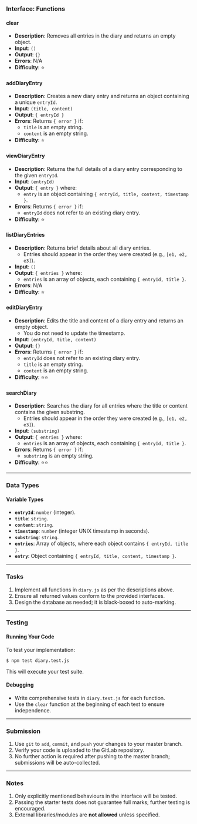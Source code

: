 ### Interface: Functions

#### clear
- **Description**: Removes all entries in the diary and returns an empty object.
- **Input**: `()`
- **Output**: `{}`
- **Errors**: N/A
- **Difficulty**: ⭐

#### addDiaryEntry
- **Description**: Creates a new diary entry and returns an object containing a unique `entryId`.
- **Input**: `(title, content)`
- **Output**: `{ entryId }`
- **Errors**: Returns `{ error }` if:
  - `title` is an empty string.
  - `content` is an empty string.
- **Difficulty**: ⭐

#### viewDiaryEntry
- **Description**: Returns the full details of a diary entry corresponding to the given `entryId`.
- **Input**: `(entryId)`
- **Output**: `{ entry }` where:
  - `entry` is an object containing `{ entryId, title, content, timestamp }`.
- **Errors**: Returns `{ error }` if:
  - `entryId` does not refer to an existing diary entry.
- **Difficulty**: ⭐

#### listDiaryEntries
- **Description**: Returns brief details about all diary entries.
  - Entries should appear in the order they were created (e.g., `[e1, e2, e3]`).
- **Input**: `()`
- **Output**: `{ entries }` where:
  - `entries` is an array of objects, each containing `{ entryId, title }`.
- **Errors**: N/A
- **Difficulty**: ⭐

#### editDiaryEntry
- **Description**: Edits the title and content of a diary entry and returns an empty object.
  - You do not need to update the timestamp.
- **Input**: `(entryId, title, content)`
- **Output**: `{}`
- **Errors**: Returns `{ error }` if:
  - `entryId` does not refer to an existing diary entry.
  - `title` is an empty string.
  - `content` is an empty string.
- **Difficulty**: ⭐⭐

#### searchDiary
- **Description**: Searches the diary for all entries where the title or content contains the given substring.
  - Entries should appear in the order they were created (e.g., `[e1, e2, e3]`).
- **Input**: `(substring)`
- **Output**: `{ entries }` where:
  - `entries` is an array of objects, each containing `{ entryId, title }`.
- **Errors**: Returns `{ error }` if:
  - `substring` is an empty string.
- **Difficulty**: ⭐⭐

---

### Data Types

#### Variable Types
- **`entryId`**: `number` (integer).
- **`title`**: `string`.
- **`content`**: `string`.
- **`timestamp`**: `number` (integer UNIX timestamp in seconds).
- **`substring`**: `string`.
- **`entries`**: Array of objects, where each object contains `{ entryId, title }`.
- **`entry`**: Object containing `{ entryId, title, content, timestamp }`.

---

### Tasks

1. Implement all functions in `diary.js` as per the descriptions above.
2. Ensure all returned values conform to the provided interfaces.
3. Design the database as needed; it is black-boxed to auto-marking.

---

### Testing

#### Running Your Code
To test your implementation:
```shell
$ npm test diary.test.js
```
This will execute your test suite.

#### Debugging
- Write comprehensive tests in `diary.test.js` for each function.
- Use the `clear` function at the beginning of each test to ensure independence.

---

### Submission

1. Use `git` to `add`, `commit`, and `push` your changes to your master branch.
2. Verify your code is uploaded to the GitLab repository.
3. No further action is required after pushing to the master branch; submissions will be auto-collected.

---

### Notes

1. Only explicitly mentioned behaviours in the interface will be tested.
2. Passing the starter tests does not guarantee full marks; further testing is encouraged.
3. External libraries/modules are **not allowed** unless specified.
